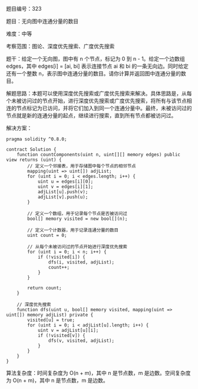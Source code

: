 题目编号：323

题目：无向图中连通分量的数目

难度：中等

考察范围：图论、深度优先搜索、广度优先搜索

题干：给定一个无向图，图中有 n 个节点，标记为 0 到 n - 1。给定一个边数组 edges，其中 edges[i] = [ai, bi] 表示连接节点 ai 和 bi 的一条无向边。同时给定还有一个整数 n，表示图中连通分量的数目。请你计算并返回图中连通分量的数目。

解题思路：本题可以使用深度优先搜索或广度优先搜索来解决。具体思路是，从每个未被访问过的节点开始，进行深度优先搜索或广度优先搜索，将所有与该节点相连的节点标记为已访问，并将它们加入到同一个连通分量中。最终，未被访问过的节点就是新的连通分量的起点，继续进行搜索，直到所有节点都被访问过。

解决方案：

```solidity
pragma solidity ^0.8.0;

contract Solution {
    function countComponents(uint n, uint[][] memory edges) public view returns (uint) {
        // 定义一个邻接表，用于存储图中每个节点的相邻节点
        mapping(uint => uint[]) adjList;
        for (uint i = 0; i < edges.length; i++) {
            uint u = edges[i][0];
            uint v = edges[i][1];
            adjList[u].push(v);
            adjList[v].push(u);
        }
        
        // 定义一个数组，用于记录每个节点是否被访问过
        bool[] memory visited = new bool[](n);
        
        // 定义一个计数器，用于记录连通分量的数目
        uint count = 0;
        
        // 从每个未被访问过的节点开始进行深度优先搜索
        for (uint i = 0; i < n; i++) {
            if (!visited[i]) {
                dfs(i, visited, adjList);
                count++;
            }
        }
        
        return count;
    }
    
    // 深度优先搜索
    function dfs(uint u, bool[] memory visited, mapping(uint => uint[]) memory adjList) private {
        visited[u] = true;
        for (uint i = 0; i < adjList[u].length; i++) {
            uint v = adjList[u][i];
            if (!visited[v]) {
                dfs(v, visited, adjList);
            }
        }
    }
}
```

算法复杂度：时间复杂度为 O(n + m)，其中 n 是节点数，m 是边数。空间复杂度为 O(n + m)，其中 n 是节点数，m 是边数。